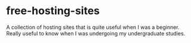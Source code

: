 # free-hosting-sites
A collection of hosting sites that is quite useful when I was a beginner. Really useful to know when I was undergoing my undergraduate studies.
